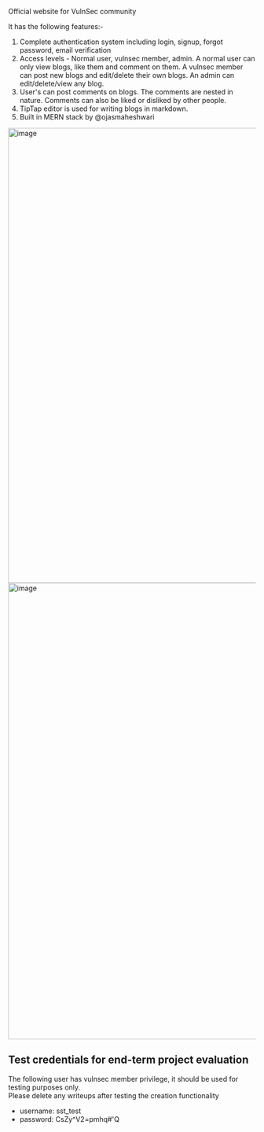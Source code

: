 Official website for VulnSec community

It has the following features:-
1) Complete authentication system including login, signup, forgot password, email verification
2) Access levels - Normal user, vulnsec member, admin. A normal user can only view blogs, like them and comment on them. A vulnsec member can post new blogs and edit/delete their own blogs. An admin can edit/delete/view any blog.
3) User's can post comments on blogs. The comments are nested in nature. Comments can also be liked or disliked by other people.
4) TipTap editor is used for writing blogs in markdown.
5) Built in MERN stack by @ojasmaheshwari

<img width="1920" height="926" alt="image" src="https://github.com/user-attachments/assets/0b12f4ff-4906-49d0-aac5-689c5427b46c" />
<img width="1920" height="929" alt="image" src="https://github.com/user-attachments/assets/3c79f352-b550-4316-8911-1ad514082470" />

## Test credentials for end-term project evaluation
The following user has vulnsec member privilege, it should be used for testing purposes only.<br>
Please delete any writeups after testing the creation functionality

- username: sst_test
- password: CsZy^V2=pmhq#'Q
